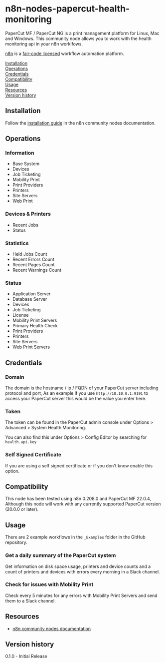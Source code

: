 # n8n-nodes-papercut-health-monitoring

PaperCut MF / PaperCut NG is a print management platform for Linux, Mac and Windows. This community node allows you to work with the health monitoring api in your n8n worklfows.

[n8n](https://n8n.io/) is a [fair-code licensed](https://docs.n8n.io/reference/license/) workflow automation platform.

[Installation](#installation)  
[Operations](#operations)  
[Credentials](#credentials)  <!-- delete if no auth needed -->  
[Compatibility](#compatibility)  
[Usage](#usage)  <!-- delete if not using this section -->  
[Resources](#resources)  
[Version history](#version-history)  <!-- delete if not using this section -->  

## Installation

Follow the [installation guide](https://docs.n8n.io/integrations/community-nodes/installation/) in the n8n community nodes documentation.

## Operations

### Information
 - Base System
 - Devices
 - Job Ticketing
 - Mobility Print
 - Print Providers
 - Printers
 - Site Servers
 - Web Print

### Devices & Printers
 - Recent Jobs
 - Status

### Statistics
 - Held Jobs Count
 - Recent Errors Count
 - Recent Pages Count
 - Recent Warnings Count

### Status
 - Application Server
 - Database Server
 - Devices
 - Job Ticketing 
 - License
 - Mobility Print Servers
 - Primary Health Check
 - Print Providers
 - Printers
 - Site Servers
 - Web Print Servers

## Credentials

### Domain
The domain is the hostname / ip / FQDN of your PaperCut server including protocol and port, As an example if you use `http://10.10.0.1:9191` to access your PaperCut server this would be the value you enter here.

### Token
The token can be found in the PaperCut admin console under Options > Advanced > System Health Monitoring.

You can also find this under Options > Config Editor by searching for `health.api.key`

### Self Signed Certificate
If you are using a self signed certificate or if you don't know enable this option.

## Compatibility

This node has been tested using n8n 0.208.0 and PaperCut MF 22.0.4, Although this node will work with any currently supported PaperCut version (20.0.0 or later).

## Usage

There are 2 example workflows in the `_Examples` folder in the GitHub repository.

### Get a daily summary of the PaperCut system
Get information on disk space usage, printers and device counts and a count of printers and devices with errors every morning in a Slack channel.

### Check for issues with Mobility Print
Check every 5 minutes for any errors with Mobility Print Servers and send them to a Slack channel.

## Resources

* [n8n community nodes documentation](https://docs.n8n.io/integrations/community-nodes/)

## Version history

0.1.0 - Initial Release
